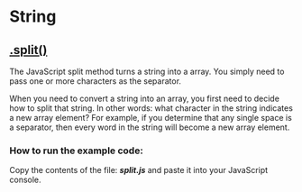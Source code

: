 # String

## [.split()](#split)

The JavaScript split method turns a string into a array. You simply need to pass one or more characters as the separator.

When you need to convert a string into an array, you first need to decide how to split that string. In other words: what character in the string indicates a new array element? For example, if you determine that any single space is a separator, then every word in the string will become a new array element.

### How to run the example code:

Copy the contents of the file: ***split.js*** and paste it into your JavaScript console.